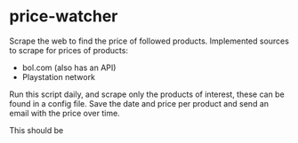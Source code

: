 # price-watcher

Scrape the web to find the price of followed products. Implemented sources to scrape for prices of products:

* bol.com (also has an API)
* Playstation network

Run this script daily, and scrape only the products of interest, these can be found in a config file. Save the date and price per product and send an email with the price over time.

This should be 